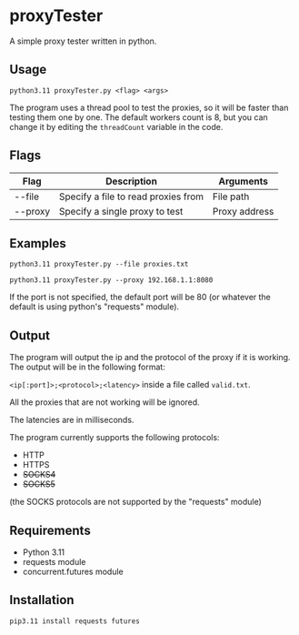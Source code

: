 # proxyTester

A simple proxy tester written in python.

## Usage

```python3.11 proxyTester.py <flag> <args>```

The program uses a thread pool to test the proxies, so it will be faster than testing them one by one. The default workers count is 8, but you can change it by editing the ```threadCount``` variable in the code.

## Flags

| Flag | Description | Arguments |
| ---- | ----------- | --------- |
| --file | Specify a file to read proxies from | File path |
| --proxy | Specify a single proxy to test | Proxy address |

## Examples

```python3.11 proxyTester.py --file proxies.txt```

```python3.11 proxyTester.py --proxy 192.168.1.1:8080```

If the port is not specified, the default port will be 80 (or whatever the default is using python's "requests" module).

## Output

The program will output the ip and the protocol of the proxy if it is working.
The output will be in the following format:

```<ip[:port]>;<protocol>;<latency>``` inside a file called ```valid.txt```.

All the proxies that are not working will be ignored.

The latencies are in milliseconds.

The program currently supports the following protocols:
- HTTP
- HTTPS
- ~~SOCKS4~~
- ~~SOCKS5~~

(the SOCKS protocols are not supported by the "requests" module)

## Requirements

- Python 3.11
- requests module
- concurrent.futures module

## Installation

```pip3.11 install requests futures```
